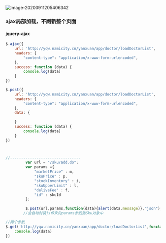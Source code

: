 



![image-20200911205406342](C:\Users\Hg-huazai\AppData\Roaming\Typora\typora-user-images\image-20200911205406342.png)



### ajax局部加载，不刷新整个页面

#### jquery-ajax

```js
$.ajax({
    url: 'http://yqw.namicity.cn/yanxuan/app/doctor/loadDoctorList',
    headers: {
        "content-type": "application/x-www-form-urlencoded",
    },
    success: function (data) {
        console.log(data)
    }
})
```

```js
$.post({
    url: 'http://yqw.namicity.cn/yanxuan/app/doctor/loadDoctorList',
    headers: {
        "content-type": "application/x-www-form-urlencoded",
    },
    data: {
        
    }
    success: function (data) {
        console.log(data)
    }
})



//--------------------------------
         var url = "/sku/add.do";
         var params ={
             "marketPrice" : m,
             "skuPrice" : p,
             "stockInventory" : i,
             "skuUpperLimit" : l,
             "deliveFee" : f,
             "id" : skuId
         };
    
         $.post(url,params,function(data){alert(data.message)},"json");
        //会自动封装js传来的params参数到Sku对象中

```

```js
//两个参数
$.get('http://yqw.namicity.cn/yanxuan/app/doctor/loadDoctorList',function(data){
    console.log(data)
})
```

